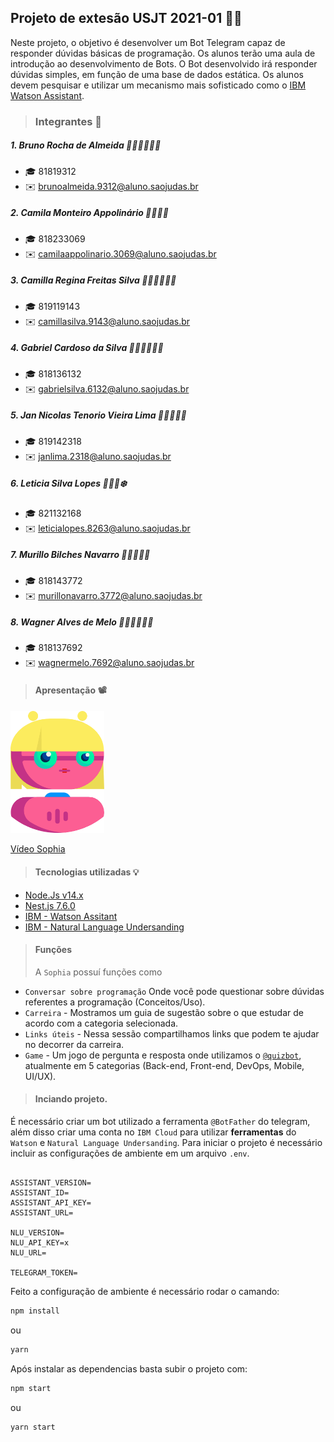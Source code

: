 ## Projeto de extesão USJT 2021-01 🤖📕

Neste projeto, o objetivo é desenvolver um Bot Telegram capaz de responder dúvidas básicas de programação. Os alunos terão uma aula de introdução ao desenvolvimento de Bots. O Bot desenvolvido irá responder dúvidas simples, em função de uma base de dados estática. Os alunos devem pesquisar e utilizar um mecanismo mais sofisticado como o [IBM Watson Assistant](https://developer.ibm.com/articles/introduction-watson-assistant/).

> ### Integrantes 💼

##### 1. Bruno Rocha de Almeida 👨🏾‍💻🧛🏾‍♂️

- 🎓 81819312
- ✉️ brunoalmeida.9312@aluno.saojudas.br

##### 2. Camila Monteiro Appolinário 👩🏻‍💻🤖

- 🎓 818233069
- ✉️ camilaappolinario.3069@aluno.saojudas.br

##### 3. Camilla Regina Freitas Silva 👩🏻‍💻🦹🏻‍♀️

- 🎓 819119143
- ✉️ camillasilva.9143@aluno.saojudas.br

##### 4. Gabriel Cardoso da Silva 👨🏻‍💻👨🏻‍💼

- 🎓 818136132
- ✉️ gabrielsilva.6132@aluno.saojudas.br

##### 5. Jan Nicolas Tenorio Vieira Lima 👨🏻‍💻🧞‍♂️

- 🎓 819142318
- ✉️ janlima.2318@aluno.saojudas.br

##### 6. Leticia Silva Lopes 👩🏻‍💻❄️

- 🎓 821132168
- ✉️ leticialopes.8263@aluno.saojudas.br

##### 7. Murillo Bilches Navarro 👨🏻‍💻🧙‍♂️

- 🎓 818143772
- ✉️ murillonavarro.3772@aluno.saojudas.br

##### 8. Wagner Alves de Melo 👨🏻‍💻🧛🏻‍♂️

- 🎓 818137692
- ✉️ wagnermelo.7692@aluno.saojudas.br

> #### Apresentação 📽️

<img src="public/../public/images/sophia.png" width="150px" >

[Vídeo Sophia]()

> #### Tecnologias utilizadas 💡

- [Node.Js v14.x](https://nodejs.org/en/download/)
- [Nest.js 7.6.0](https://nestjs.com/)
- [IBM - Watson Assitant](https://www.ibm.com/br-pt/cloud/watson-assistant)
- [IBM - Natural Language Undersanding](https://www.ibm.com/br-pt/cloud/watson-natural-language-understanding)

> #### Funções
>
> A `Sophia` possuí funções como

- `Conversar sobre programação` Onde você pode questionar sobre dúvidas referentes a programação (Conceitos/Uso).
- `Carreira` - Mostramos um guia de sugestão sobre o que estudar de acordo com a categoria selecionada.
- `Links úteis` - Nessa sessão compartilhamos links que podem te ajudar no decorrer da carreira.
- `Game` - Um jogo de pergunta e resposta onde utilizamos o [`@quizbot`](https://telegram.org/tour/quizbot), atualmente em 5 categorias (Back-end, Front-end, DevOps, Mobile, UI/UX).

> #### Inciando projeto.

É necessário criar um bot utilizado a ferramenta `@BotFather` do telegram, além disso criar uma conta no `IBM Cloud` para utilizar **ferramentas** do `Watson` e `Natural Language Undersanding`.
Para iniciar o projeto é necessário incluir as configurações de ambiente em um arquivo `.env`.

```.properties

ASSISTANT_VERSION=
ASSISTANT_ID=
ASSISTANT_API_KEY=
ASSISTANT_URL=

NLU_VERSION=
NLU_API_KEY=x
NLU_URL=

TELEGRAM_TOKEN=
```

Feito a configuração de ambiente é necessário rodar o camando:

```bash
npm install
```

ou

```bash
yarn
```

Após instalar as dependencias basta subir o projeto com:

```bash
npm start
```

ou

```bash
yarn start
```
